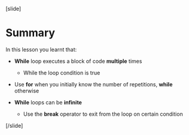 [slide]
# Summary

In this lesson you learnt that:
- **While** loop executes a block of code **multiple** times
   - While the loop condition is true

- Use **for** when you initially know the number of repetitions, **while** otherwise
- **While** loops can be **infinite**
     - Use the **break** operator to exit from the loop on certain condition

[/slide]